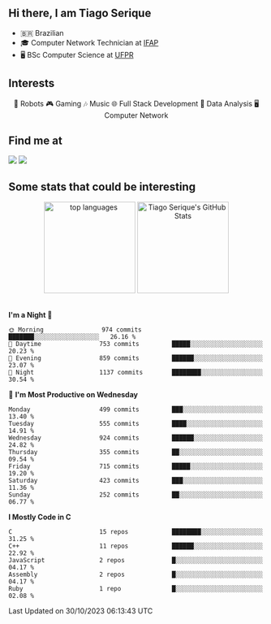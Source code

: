 
<h2> Hi there, I am Tiago Serique</h2>

<div>
	<ul>
		<li>🇧🇷 Brazilian</li>
		<li>🎓 Computer Network Technician at <a href="https://www.ifap.edu.br/">IFAP</a></li>
		<li>🖥️ BSc Computer Science at <a href="https://www.ufpr.br/portalufpr/">UFPR</a></li>
	</ul>
</div>


<h2>Interests</h2>

<div align="center">
	🤖 Robots 🎮 Gaming 🎶 Music 🌐 Full Stack Development 🎲 Data Analysis 🖥️ Computer Network
</div>

<h2>Find me at</h2>

<div>
	<a href="https://www.linkedin.com/in/tiago-serique"><img src="https://img.shields.io/badge/LinkedIn-0077B5?style=for-the-badge&logo=linkedin&logoColor=white"></a>
	<a href="https://www.instagram.com/tiago.serique/"><img src="https://img.shields.io/badge/Instagram-E4405F?style=for-the-badge&logo=instagram&logoColor=white"></a>
</div>

<h2>Some stats that could be interesting</h2>

<div align="center">
	<img height="180em" src="https://tiagoserique.vercel.app/api/top-langs/?layout=compact&theme=tokyonight&username=tiagoserique&langs_count=10&hide=makefile&exclude_repo=vim-mods" alt="top languages">
	<img height="180em" src="https://tiagoserique.vercel.app/api?username=tiagoserique&count_private=true&show_icons=true&theme=tokyonight&include_all_commits=true" alt="Tiago Serique's GitHub Stats">
</div> 

<br>

<!--START_SECTION:waka-->
**I'm a Night 🦉** 

```text
🌞 Morning                974 commits         ███████░░░░░░░░░░░░░░░░░░   26.16 % 
🌆 Daytime                753 commits         █████░░░░░░░░░░░░░░░░░░░░   20.23 % 
🌃 Evening                859 commits         ██████░░░░░░░░░░░░░░░░░░░   23.07 % 
🌙 Night                  1137 commits        ████████░░░░░░░░░░░░░░░░░   30.54 % 
```
📅 **I'm Most Productive on Wednesday** 

```text
Monday                   499 commits         ███░░░░░░░░░░░░░░░░░░░░░░   13.40 % 
Tuesday                  555 commits         ████░░░░░░░░░░░░░░░░░░░░░   14.91 % 
Wednesday                924 commits         ██████░░░░░░░░░░░░░░░░░░░   24.82 % 
Thursday                 355 commits         ██░░░░░░░░░░░░░░░░░░░░░░░   09.54 % 
Friday                   715 commits         █████░░░░░░░░░░░░░░░░░░░░   19.20 % 
Saturday                 423 commits         ███░░░░░░░░░░░░░░░░░░░░░░   11.36 % 
Sunday                   252 commits         ██░░░░░░░░░░░░░░░░░░░░░░░   06.77 % 
```


**I Mostly Code in C** 

```text
C                        15 repos            ████████░░░░░░░░░░░░░░░░░   31.25 % 
C++                      11 repos            ██████░░░░░░░░░░░░░░░░░░░   22.92 % 
JavaScript               2 repos             █░░░░░░░░░░░░░░░░░░░░░░░░   04.17 % 
Assembly                 2 repos             █░░░░░░░░░░░░░░░░░░░░░░░░   04.17 % 
Ruby                     1 repo              █░░░░░░░░░░░░░░░░░░░░░░░░   02.08 % 
```




 Last Updated on 30/10/2023 06:13:43 UTC
<!--END_SECTION:waka-->
